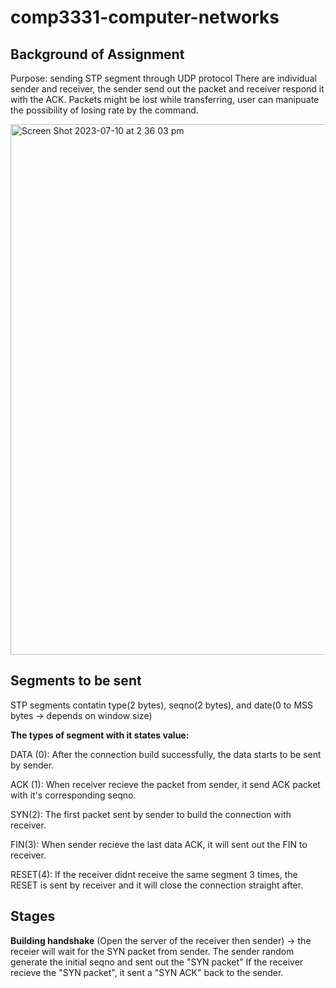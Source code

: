 # comp3331-computer-networks
**Background of Assignment**
----
Purpose: sending STP segment through UDP protocol
There are individual sender and receiver, the sender send out the packet and receiver respond it with the ACK.
Packets might be lost while transferring, user can manipuate the possibility of losing rate by the command.

<img 
  width="849" alt="Screen Shot 2023-07-10 at 2 36 03 pm" src="https://github.com/cinnamenn/comp3331-computer-networks/assets/132876315/8775dd0d-b00f-4c43-8c28-08cf0495bb95"
  />


**Segments to be sent** 
----
STP segments contatin type(2 bytes), seqno(2 bytes), and date(0 to MSS bytes -> depends on window size)

**The types of segment with it states value:**

DATA (0): After the connection build successfully, the data starts to be sent by sender.

ACK (1): When receiver recieve the packet from sender, it send ACK packet with it's corresponding seqno.

SYN(2): The first packet sent by sender to build the connection with receiver.

FIN(3): When sender recieve the last data ACK, it will sent out the FIN to receiver.

RESET(4): If the receiver didnt receive the same segment 3 times, the RESET is sent by receiver and it will close the connection straight after.


**Stages**
----

**Building handshake**
(Open the server of the receiver then sender) ->  the receier will wait for the SYN packet from sender.
The sender random generate the initial seqno and sent out the "SYN packet"
If the receiver recieve the "SYN packet", it sent a "SYN ACK" back to the sender.

